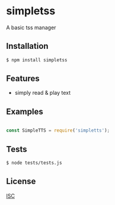 # simpletss
A basic tss manager


## Installation

```bash
$ npm install simpletss
```

## Features

  * simply read & play text

## Examples

```js

const SimpleTTS = require('simpletts');

```

## Tests

```bash
$ node tests/tests.js
```

## License

  [ISC](LICENSE)
